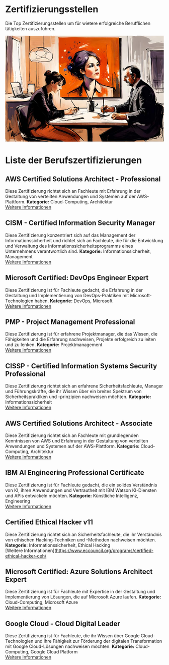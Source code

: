 
# Zertifizierungsstellen 
Die Top Zertifizierungsstellen um für wietere erfolgreiche Berufflichen tätigkeiten auszuführen.

![Image 15](image.jpg)

# Liste der Berufszertifizierungen

## AWS Certified Solutions Architect - Professional
Diese Zertifizierung richtet sich an Fachleute mit Erfahrung in der Gestaltung von verteilten Anwendungen und Systemen auf der AWS-Plattform. 
**Kategorie:** Cloud-Computing, Architektur  
[Weitere Informationen](https://aws.amazon.com/certification/certified-solutions-architect-professional/)

## CISM - Certified Information Security Manager
Diese Zertifizierung konzentriert sich auf das Management der Informationssicherheit und richtet sich an Fachleute, die für die Entwicklung und Verwaltung des Informationssicherheitsprogramms eines Unternehmens verantwortlich sind. 
**Kategorie:** Informationssicherheit, Management  
[Weitere Informationen](https://www.isaca.org/credentialing/cism)

## Microsoft Certified: DevOps Engineer Expert
Diese Zertifizierung ist für Fachleute gedacht, die Erfahrung in der Gestaltung und Implementierung von DevOps-Praktiken mit Microsoft-Technologien haben. 
**Kategorie:** DevOps, Microsoft  
[Weitere Informationen](https://docs.microsoft.com/en-us/learn/certifications/devops-engineer/)

## PMP - Project Management Professional
Diese Zertifizierung ist für erfahrene Projektmanager, die das Wissen, die Fähigkeiten und die Erfahrung nachweisen, Projekte erfolgreich zu leiten und zu lenken. 
**Kategorie:** Projektmanagement  
[Weitere Informationen](https://www.pmi.org/certifications/types/project-management-pmp)

## CISSP - Certified Information Systems Security Professional
Diese Zertifizierung richtet sich an erfahrene Sicherheitsfachleute, Manager und Führungskräfte, die ihr Wissen über ein breites Spektrum von Sicherheitspraktiken und -prinzipien nachweisen möchten. 
**Kategorie:** Informationssicherheit  
[Weitere Informationen](https://www.isc2.org/Certifications/CISSP)

## AWS Certified Solutions Architect - Associate
Diese Zertifizierung richtet sich an Fachleute mit grundlegenden Kenntnissen von AWS und Erfahrung in der Gestaltung von verteilten Anwendungen und Systemen auf der AWS-Plattform. 
**Kategorie:** Cloud-Computing, Architektur  
[Weitere Informationen](https://aws.amazon.com/certification/certified-solutions-architect-associate/)

## IBM AI Engineering Professional Certificate
Diese Zertifizierung ist für Fachleute gedacht, die ein solides Verständnis von KI, ihren Anwendungen und Vertrautheit mit IBM Watson KI-Diensten und APIs entwickeln möchten. 
**Kategorie:** Künstliche Intelligenz, Engineering  
[Weitere Informationen](https://www.coursera.org/professional-certificates/ai-engineer)

## Certified Ethical Hacker v11
Diese Zertifizierung richtet sich an Sicherheitsfachleute, die ihr Verständnis von ethischen Hacking-Techniken und -Methoden nachweisen möchten. 
**Kategorie:** Informationssicherheit, Ethical Hacking  
[Weitere Informationen](https://www.eccouncil.org/programs/certified-ethical-hacker-ceh/


## Microsoft Certified: Azure Solutions Architect Expert
Diese Zertifizierung ist für Fachleute mit Expertise in der Gestaltung und Implementierung von Lösungen, die auf Microsoft Azure laufen. 
**Kategorie:** Cloud-Computing, Microsoft Azure  
[Weitere Informationen](https://docs.microsoft.com/en-us/learn/certifications/azure-solutions-architect/)

## Google Cloud - Cloud Digital Leader
Diese Zertifizierung ist für Fachleute, die ihr Wissen über Google Cloud-Technologien und ihre Fähigkeit zur Förderung der digitalen Transformation mit Google Cloud-Lösungen nachweisen möchten. 
**Kategorie:** Cloud-Computing, Google Cloud Platform  
[Weitere Informationen](https://cloud.google.com/certification/cloud-digital-leader)

